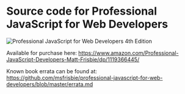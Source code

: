 # Source code for Professional JavaScript for Web Developers

![Professional JavaScript for Web Developers 4th Edition](https://raw.githubusercontent.com/msfrisbie/professional-javascript-for-web-developers/master/pjwd_front_cover.jpg)

Available for purchase here: https://www.amazon.com/Professional-JavaScript-Developers-Matt-Frisbie/dp/1119366445/

Known book errata can be found at: https://github.com/msfrisbie/professional-javascript-for-web-developers/blob/master/errata.md
